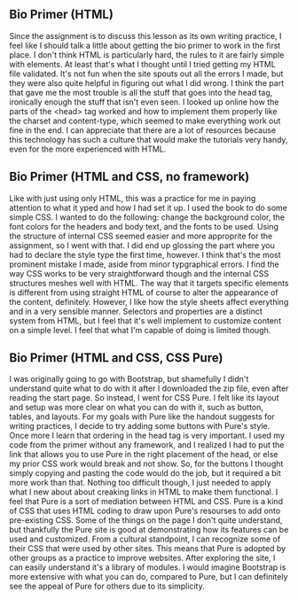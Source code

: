 ## Bio Primer (HTML) 
Since the assignment is to discuss this lesson as its own writing practice, I feel like I should talk a little about getting the bio primer to work in the first place. I don't think HTML is particularly hard, the rules to it are fairly simple with elements. At least that's what I thought until I tried getting my HTML file validated. It's not fun when the site spouts out all the errors I made, but they were also quite helpful in figuring out what I did wrong. I think the part that gave me the most trouble is all the stuff that goes into the head tag, ironically enough the stuff that isn't even seen.  I looked up online how the parts of the &lt;head&gt; tag worked and how to implement them properly like the charset and content-type, which seemed to make everything work out fine in the end. I can appreciate that there are a lot of resources because this technology has such a culture that would make the tutorials very handy, even for the more experienced with HTML.

## Bio Primer (HTML and CSS, no framework)
Like with just using only HTML, this was a practice for me in paying attention to what it yped and how I had set it up. I used the book to do some simple CSS. I wanted to do the following: change the background color, the font colors for the headers and body text, and the fonts to be used. Using the structure of internal CSS seemed easier and more approprite for the assignment, so I went with that. I did end up glossing the part where you had to declare the style type the first time, however. I think that's the most prominent mistake I made, aside from minor typgraphical errors. I find the way CSS works to be very straightforward though and the internal CSS structures meshes well with HTML. The way that it targets specific elements is different from using straight HTML of course to alter the appearance of the content, definitely. However, I like how the style sheets affect everything and in a very sensible manner. Selectors and properties are a distinct system from HTML, but I feel that it's well implement to customize content on a simple level. I feel that what I'm capable of doing is limited though.

## Bio Primer (HTML and CSS, CSS Pure)
I was originally going to go with Bootstrap, but shamefully I didn't understand quite what to do with it after I downloaded the zip file, even after reading the start page. So instead, I went for CSS Pure. I felt like its layout and setup was more clear on what you can do with it, such as button, tables, and layouts. For my goals with Pure like the handout suggests for writing practices, I decide to try adding some buttons with Pure's style. Once more I learn that ordering in the head tag is very important. I used my code from the primer without any framework, and I realized I had to put the link that allows you to use Pure in the right placement of the head, or else my prior CSS work would break and not show. So, for the buttons I thought simply copying and pasting the code would do the job, but it required a bit more work than that. Nothing too difficult though, I just needed to apply what I new about about creaking links in HTML to make them functional. I feel that Pure is a sort of mediation between HTML and CSS. Pure is a kind of CSS that uses HTML coding to draw upon Pure's resourses to add onto pre-existing CSS. Some of the things on the page I don't quite understand, but thankfully the Pure site is good at demonstrating how its features can be used and customized. From a cultural standpoint, I can recognize some of their CSS that were used by other sites. This means that Pure is adopted by other groups as a practice to improve websites. After exploring the site, I can easily understand it's a library of modules. I would imagine Bootstrap is more extensive with what you can do, compared to Pure, but I can definitely see the appeal of Pure for others due to its simplicity.